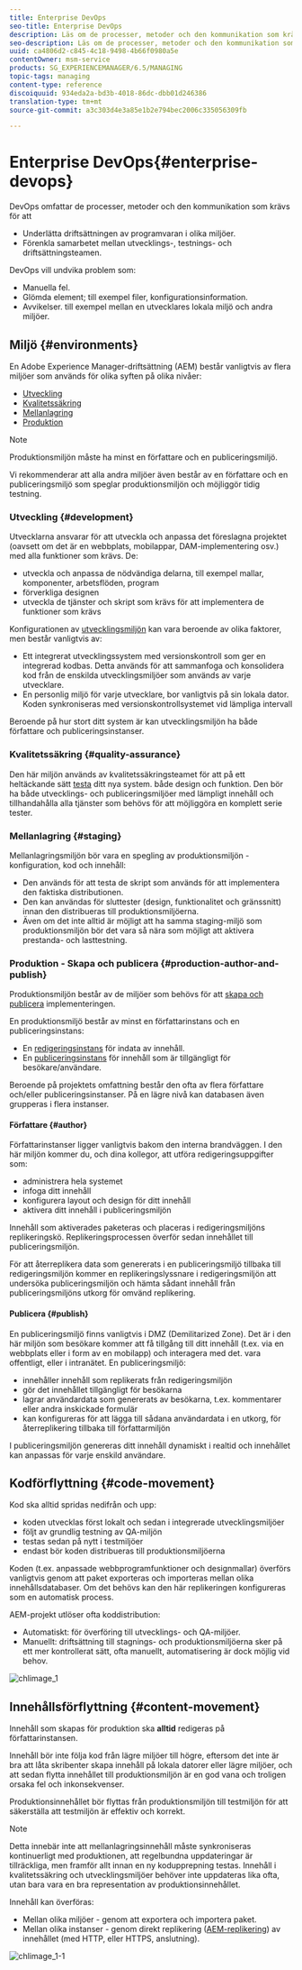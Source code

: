 ```yaml
---
title: Enterprise DevOps
seo-title: Enterprise DevOps
description: Läs om de processer, metoder och den kommunikation som krävs för att underlätta driftsättningen och samarbetet.
seo-description: Läs om de processer, metoder och den kommunikation som krävs för att underlätta driftsättningen och samarbetet.
uuid: ca4806d2-c845-4c18-9498-4b66f0980a5e
contentOwner: msm-service
products: SG_EXPERIENCEMANAGER/6.5/MANAGING
topic-tags: managing
content-type: reference
discoiquuid: 934eda2a-bd3b-4018-86dc-dbb01d246386
translation-type: tm+mt
source-git-commit: a3c303d4e3a85e1b2e794bec2006c335056309fb

---
```



# Enterprise DevOps{#enterprise-devops}

DevOps omfattar de processer, metoder och den kommunikation som krävs för att

* Underlätta driftsättningen av programvaran i olika miljöer.
* Förenkla samarbetet mellan utvecklings-, testnings- och driftsättningsteamen.

DevOps vill undvika problem som:

* Manuella fel.
* Glömda element; till exempel filer, konfigurationsinformation.
* Avvikelser. till exempel mellan en utvecklares lokala miljö och andra miljöer.

## Miljö {#environments}

En Adobe Experience Manager-driftsättning (AEM) består vanligtvis av flera miljöer som används för olika syften på olika nivåer:

* [Utveckling](#development)
* [Kvalitetssäkring](#quality-assurance)
* [Mellanlagring](#staging)
* [Produktion](#production-author-and-publish)

>[!NOTE]
>
>Produktionsmiljön måste ha minst en författare och en publiceringsmiljö.
>
>Vi rekommenderar att alla andra miljöer även består av en författare och en publiceringsmiljö som speglar produktionsmiljön och möjliggör tidig testning.

### Utveckling {#development}

Utvecklarna ansvarar för att utveckla och anpassa det föreslagna projektet (oavsett om det är en webbplats, mobilappar, DAM-implementering osv.) med alla funktioner som krävs. De:

* utveckla och anpassa de nödvändiga delarna, till exempel mallar, komponenter, arbetsflöden, program
* förverkliga designen
* utveckla de tjänster och skript som krävs för att implementera de funktioner som krävs

Konfigurationen av [utvecklingsmiljön](/help/sites-developing/best-practices.md) kan vara beroende av olika faktorer, men består vanligtvis av:

* Ett integrerat utvecklingssystem med versionskontroll som ger en integrerad kodbas. Detta används för att sammanfoga och konsolidera kod från de enskilda utvecklingsmiljöer som används av varje utvecklare.
* En personlig miljö för varje utvecklare, bor vanligtvis på sin lokala dator. Koden synkroniseras med versionskontrollsystemet vid lämpliga intervall

Beroende på hur stort ditt system är kan utvecklingsmiljön ha både författare och publiceringsinstanser.

### Kvalitetssäkring {#quality-assurance}

Den här miljön används av kvalitetssäkringsteamet för att på ett heltäckande sätt [testa](/help/sites-developing/test-plan.md) ditt nya system. både design och funktion. Den bör ha både utvecklings- och publiceringsmiljöer med lämpligt innehåll och tillhandahålla alla tjänster som behövs för att möjliggöra en komplett serie tester.

### Mellanlagring {#staging}

Mellanlagringsmiljön bör vara en spegling av produktionsmiljön - konfiguration, kod och innehåll:

* Den används för att testa de skript som används för att implementera den faktiska distributionen.
* Den kan användas för sluttester (design, funktionalitet och gränssnitt) innan den distribueras till produktionsmiljöerna.
* Även om det inte alltid är möjligt att ha samma staging-miljö som produktionsmiljön bör det vara så nära som möjligt att aktivera prestanda- och lasttestning.

### Produktion - Skapa och publicera {#production-author-and-publish}

Produktionsmiljön består av de miljöer som behövs för att [skapa och publicera](/help/sites-authoring/author.md#concept-of-authoring-and-publishing) implementeringen.

En produktionsmiljö består av minst en författarinstans och en publiceringsinstans:

* En [redigeringsinstans](#author) för indata av innehåll.
* En [publiceringsinstans](#publish) för innehåll som är tillgängligt för besökare/användare.

Beroende på projektets omfattning består den ofta av flera författare och/eller publiceringsinstanser. På en lägre nivå kan databasen även grupperas i flera instanser.

#### Författare {#author}

Författarinstanser ligger vanligtvis bakom den interna brandväggen. I den här miljön kommer du, och dina kollegor, att utföra redigeringsuppgifter som:

* administrera hela systemet
* infoga ditt innehåll
* konfigurera layout och design för ditt innehåll
* aktivera ditt innehåll i publiceringsmiljön

Innehåll som aktiverades paketeras och placeras i redigeringsmiljöns replikeringskö. Replikeringsprocessen överför sedan innehållet till publiceringsmiljön.

För att återreplikera data som genererats i en publiceringsmiljö tillbaka till redigeringsmiljön kommer en replikeringslyssnare i redigeringsmiljön att undersöka publiceringsmiljön och hämta sådant innehåll från publiceringsmiljöns utkorg för omvänd replikering.

#### Publicera {#publish}

En publiceringsmiljö finns vanligtvis i DMZ (Demilitarized Zone). Det är i den här miljön som besökare kommer att få tillgång till ditt innehåll (t.ex. via en webbplats eller i form av en mobilapp) och interagera med det. vara offentligt, eller i intranätet. En publiceringsmiljö:

* innehåller innehåll som replikerats från redigeringsmiljön
* gör det innehållet tillgängligt för besökarna
* lagrar användardata som genererats av besökarna, t.ex. kommentarer eller andra inskickade formulär
* kan konfigureras för att lägga till sådana användardata i en utkorg, för återreplikering tillbaka till författarmiljön

I publiceringsmiljön genereras ditt innehåll dynamiskt i realtid och innehållet kan anpassas för varje enskild användare.

## Kodförflyttning {#code-movement}

Kod ska alltid spridas nedifrån och upp:

* koden utvecklas först lokalt och sedan i integrerade utvecklingsmiljöer
* följt av grundlig testning av QA-miljön
* testas sedan på nytt i testmiljöer
* endast bör koden distribueras till produktionsmiljöerna

Koden (t.ex. anpassade webbprogramfunktioner och designmallar) överförs vanligtvis genom att paket exporteras och importeras mellan olika innehållsdatabaser. Om det behövs kan den här replikeringen konfigureras som en automatisk process.

AEM-projekt utlöser ofta koddistribution:

* Automatiskt: för överföring till utvecklings- och QA-miljöer.
* Manuellt: driftsättning till stagnings- och produktionsmiljöerna sker på ett mer kontrollerat sätt, ofta manuellt, automatisering är dock möjlig vid behov.

![chlimage_1](assets/chlimage_1.png)

## Innehållsförflyttning {#content-movement}

Innehåll som skapas för produktion ska **alltid** redigeras på författarinstansen.

Innehåll bör inte följa kod från lägre miljöer till högre, eftersom det inte är bra att låta skribenter skapa innehåll på lokala datorer eller lägre miljöer, och att sedan flytta innehållet till produktionsmiljön är en god vana och troligen orsaka fel och inkonsekvenser.

Produktionsinnehållet bör flyttas från produktionsmiljön till testmiljön för att säkerställa att testmiljön är effektiv och korrekt.

>[!NOTE]
>
>Detta innebär inte att mellanlagringsinnehåll måste synkroniseras kontinuerligt med produktionen, att regelbundna uppdateringar är tillräckliga, men framför allt innan en ny kodupprepning testas. Innehåll i kvalitetssäkring och utvecklingsmiljöer behöver inte uppdateras lika ofta, utan bara vara en bra representation av produktionsinnehållet.

Innehåll kan överföras:

* Mellan olika miljöer - genom att exportera och importera paket.
* Mellan olika instanser - genom direkt replikering ([AEM-replikering](/help/sites-deploying/replication.md)) av innehållet (med HTTP, eller HTTPS, anslutning).

![chlimage_1-1](assets/chlimage_1-1.png)
